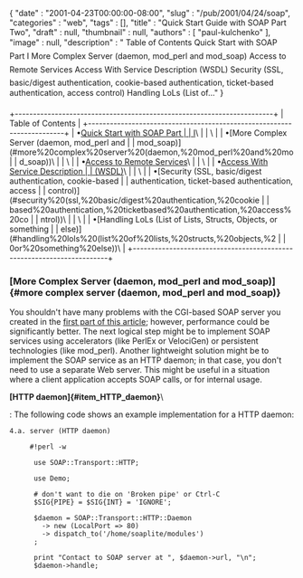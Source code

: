 {
   "date" : "2001-04-23T00:00:00-08:00",
   "slug" : "/pub/2001/04/24/soap",
   "categories" : "web",
   "tags" : [],
   "title" : "Quick Start Guide with SOAP Part Two",
   "draft" : null,
   "thumbnail" : null,
   "authors" : [
      "paul-kulchenko"
   ],
   "image" : null,
   "description" : " Table of Contents Quick Start with SOAP Part I More Complex Server (daemon, mod_perl and mod_soap) Access to Remote Services Access With Service Description (WSDL) Security (SSL, basic/digest authentication, cookie-based authentication, ticket-based authentication, access control) Handling LoLs (List of..."
}





+-----------------------------------------------------------------------+
| Table of Contents                                                     |
+-----------------------------------------------------------------------+
| •[Quick Start with SOAP Part                                          |
| I](/media/_pub_2001_04_24_soap/soap.html)\                            |
| \                                                                     |
| •[More Complex Server (daemon, mod\_perl and                          |
| mod\_soap)](#more%20complex%20server%20(daemon,%20mod_perl%20and%20mo |
| d_soap))\                                                             |
| \                                                                     |
| •[Access to Remote Services](#access%20to%20remote%20services)\       |
| \                                                                     |
| •[Access With Service Description                                     |
| (WSDL)](#access%20with%20service%20description%20(wsdl))\             |
| \                                                                     |
| •[Security (SSL, basic/digest authentication, cookie-based            |
| authentication, ticket-based authentication, access                   |
| control)](#security%20(ssl,%20basic/digest%20authentication,%20cookie |
| based%20authentication,%20ticketbased%20authentication,%20access%20co |
| ntrol))\                                                              |
| \                                                                     |
| •[Handling LoLs (List of Lists, Structs, Objects, or something        |
| else)](#handling%20lols%20(list%20of%20lists,%20structs,%20objects,%2 |
| 0or%20something%20else))\                                             |
+-----------------------------------------------------------------------+

### [More Complex Server (daemon, mod\_perl and mod\_soap)]{#more complex server (daemon, mod_perl and mod_soap)}

You shouldn't have many problems with the CGI-based SOAP server you
created in the [first part of this
article](/media/_pub_2001_04_24_soap/soap.html); however, performance
could be significantly better. The next logical step might be to
implement SOAP services using accelerators (like PerlEx or VelociGen) or
persistent technologies (like mod\_perl). Another lightweight solution
might be to implement the SOAP service as an HTTP daemon; in that case,
you don't need to use a separate Web server. This might be useful in a
situation where a client application accepts SOAP calls, or for internal
usage.

**[HTTP daemon]{#item_HTTP_daemon}**\

:   The following code shows an example implementation for a HTTP
    daemon:

    4.a. server (HTTP daemon)

         #!perl -w

          use SOAP::Transport::HTTP;

          use Demo;

          # don't want to die on 'Broken pipe' or Ctrl-C
          $SIG{PIPE} = $SIG{INT} = 'IGNORE';

          $daemon = SOAP::Transport::HTTP::Daemon
            -> new (LocalPort => 80)
            -> dispatch_to('/home/soaplite/modules')
          ;

          print "Contact to SOAP server at ", $daemon->url, "\n";
          $daemon->handle;


